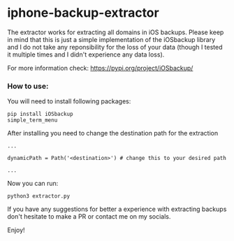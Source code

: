 # iphone-backup-extractor

The extractor works for extracting all domains in iOS backups. Please keep in mind that this is just a simple implementation of the iOSbackup library and I do not take any reponsibility for the loss of your data (though I tested it multiple times and I didn't experience any data loss).

For more information check: https://pypi.org/project/iOSbackup/

### How to use:
You will need to install following packages:

    pip install iOSbackup
    simple_term_menu
     
After installing you need to change the destination path for the extraction

    ...
    
    dynamicPath = Path('<destination>') # change this to your desired path
    
    ...
Now you can run:

    python3 extractor.py

If you have any suggestions for better a experience with extracting backups don't hesitate to make a PR or contact me on my socials.

Enjoy!
